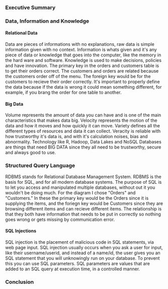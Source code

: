 ### Executive Summary


### Data, Information and Knowledge
#### Relational Data 
Data are pieces of informations with no explanations, raw data is simple information given with no context. Information is whats given and it's any piece of data or knowledge that goes into the computer, like the memory in the hard ware and software. Knowledge is used to make decisions, policies and have innovation. The primary key in the orders and customers table is to get their orders correct. The customers and orders are related because the customers order off of the menu. The foreign key would be for the customers to recieve their order correctly. It's important to properly define the data because if the data is wrong it could mean something different, for example, if you brang the order for one table to another.

#### Big Data 
Volume represents the amount of data you can have and is one of the main characteristics that makes data big. Velocity represents the motion of the data and how it moves and how quickly it can move. Variety defines all the different types of resources and data it can collect. Veracity is reliable with how trustworthy it's data is, and with it's calculation noises, bias and abnormality. Technology like R, Hadoop, Data Lakes and NoSQL Databases are things that need BIG DATA since they all need to be trustworthy, secure and always good to use. 

### Structured Query Language
RDBMS stands for Relational Database Management System. RDBMS is the basis for SQL, and for all modern database systems. The purpose of SQL is to let you access and manipulated multiple databases, without out it you wouldn't be doing much. For the diagram I chose "Orders" and "Customers." In these the primary key would be the Orders since it is supplying the items, and the foriegn key would be Customers since they are browsing different items and can recieve different items. The relationship is that they both have information that needs to be put in correctly so nothing goes wrong or gets missing by communication error.

#### SQL Injections
SQL injection is the placement of malicious code in SQL statements, via web page input. SQL injection usually occurs when you ask a user for input, like their username/userid, and instead of a name/id, the user gives you an SQL statement that you will unknowingly run on your database. To prevent this you can use SQL parameters. SQL parameters are values that are added to an SQL query at execution time, in a controlled manner. 



### Conclusion
